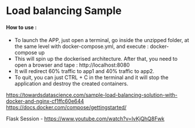 # Load balancing Sample

 #### How to use :
 - To launch the APP, just open a terminal, go inside the unzipped folder, at the same level with docker-compose.yml, and execute : docker-compose up
 - This will spin up the dockerised architecture. After that, you need to open a browser and tape : http://localhost:8080
 - It will redirect 60% traffic to app1 and 40% traffic to app2.
 - To quit, you can just CTRL + C in the terminal and it will stop the application and destroy the created containers.

https://towardsdatascience.com/sample-load-balancing-solution-with-docker-and-nginx-cf1ffc60e644
https://docs.docker.com/compose/gettingstarted/

Flask Session - https://www.youtube.com/watch?v=lvKjQhQ8Fwk